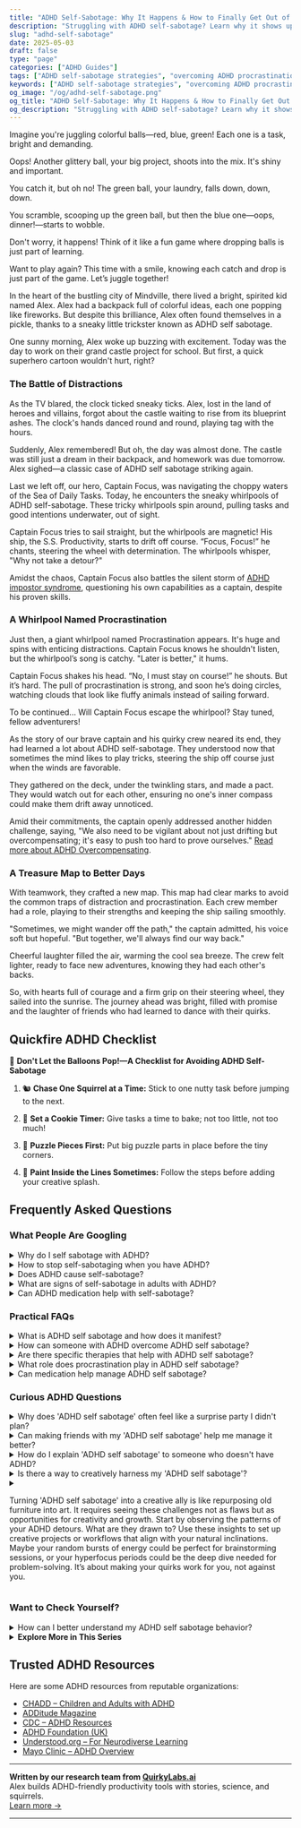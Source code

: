 ```yaml
---
title: "ADHD Self-Sabotage: Why It Happens & How to Finally Get Out of Your Own Way"
description: "Struggling with ADHD self-sabotage? Learn why it shows up and how to break free from the cycle with playful, practical strategies that actually work."
slug: "adhd-self-sabotage"
date: 2025-05-03
draft: false
type: "page"
categories: ["ADHD Guides"]
tags: ["ADHD self-sabotage strategies", "overcoming ADHD procrastination", "managing ADHD distractions", "adult ADHD task management", "breaking ADHD cycles", "ADHD focus techniques", "playful ADHD support"]
keywords: ["ADHD self-sabotage strategies", "overcoming ADHD procrastination", "managing ADHD distractions", "adult ADHD task management", "breaking ADHD cycles", "ADHD focus techniques", "playful ADHD support"]
og_image: "/og/adhd-self-sabotage.png"
og_title: "ADHD Self-Sabotage: Why It Happens & How to Finally Get Out of Your Own Way"
og_description: "Struggling with ADHD self-sabotage? Learn why it shows up and how to break free from the cycle with playful, practical strategies that actually work."
---
```


Imagine you're juggling colorful balls—red, blue, green! Each one is a task, bright and demanding.

Oops! Another glittery ball, your big project, shoots into the mix. It's shiny and important. 

You catch it, but oh no! The green ball, your laundry, falls down, down, down. 

You scramble, scooping up the green ball, but then the blue one—oops, dinner!—starts to wobble.

Don't worry, it happens! Think of it like a fun game where dropping balls is just part of learning.

Want to play again? This time with a smile, knowing each catch and drop is just part of the game. Let’s juggle together!

In the heart of the bustling city of Mindville, there lived a bright, spirited kid named Alex. Alex had a backpack full of colorful ideas, each one popping like fireworks. But despite this brilliance, Alex often found themselves in a pickle, thanks to a sneaky little trickster known as ADHD self sabotage.

One sunny morning, Alex woke up buzzing with excitement. Today was the day to work on their grand castle project for school. But first, a quick superhero cartoon wouldn't hurt, right?

### The Battle of Distractions

As the TV blared, the clock ticked sneaky ticks. Alex, lost in the land of heroes and villains, forgot about the castle waiting to rise from its blueprint ashes. The clock's hands danced round and round, playing tag with the hours.

Suddenly, Alex remembered! But oh, the day was almost done. The castle was still just a dream in their backpack, and homework was due tomorrow. Alex sighed—a classic case of ADHD self sabotage striking again.

Last we left off, our hero, Captain Focus, was navigating the choppy waters of the Sea of Daily Tasks. Today, he encounters the sneaky whirlpools of ADHD self-sabotage. These tricky whirlpools spin around, pulling tasks and good intentions underwater, out of sight.

Captain Focus tries to sail straight, but the whirlpools are magnetic! His ship, the S.S. Productivity, starts to drift off course. “Focus, Focus!” he chants, steering the wheel with determination. The whirlpools whisper, "Why not take a detour?"

Amidst the chaos, Captain Focus also battles the silent storm of [ADHD impostor syndrome](/pages/adhd-impostor-syndrome/), questioning his own capabilities as a captain, despite his proven skills.

### A Whirlpool Named Procrastination

Just then, a giant whirlpool named Procrastination appears. It's huge and spins with enticing distractions. Captain Focus knows he shouldn't listen, but the whirlpool’s song is catchy. "Later is better," it hums.

Captain Focus shakes his head. “No, I must stay on course!” he shouts. But it’s hard. The pull of procrastination is strong, and soon he’s doing circles, watching clouds that look like fluffy animals instead of sailing forward.

To be continued... Will Captain Focus escape the whirlpool? Stay tuned, fellow adventurers!

As the story of our brave captain and his quirky crew neared its end, they had learned a lot about ADHD self-sabotage. They understood now that sometimes the mind likes to play tricks, steering the ship off course just when the winds are favorable.

They gathered on the deck, under the twinkling stars, and made a pact. They would watch out for each other, ensuring no one's inner compass could make them drift away unnoticed.

Amid their commitments, the captain openly addressed another hidden challenge, saying, "We also need to be vigilant about not just drifting but overcompensating; it's easy to push too hard to prove ourselves." [Read more about ADHD Overcompensating](/pages/adhd-overcompensating/).

### A Treasure Map to Better Days

With teamwork, they crafted a new map. This map had clear marks to avoid the common traps of distraction and procrastination. Each crew member had a role, playing to their strengths and keeping the ship sailing smoothly.

"Sometimes, we might wander off the path," the captain admitted, his voice soft but hopeful. "But together, we'll always find our way back."

Cheerful laughter filled the air, warming the cool sea breeze. The crew felt lighter, ready to face new adventures, knowing they had each other's backs.

So, with hearts full of courage and a firm grip on their steering wheel, they sailed into the sunrise. The journey ahead was bright, filled with promise and the laughter of friends who had learned to dance with their quirks.

## Quickfire ADHD Checklist

🎈 **Don't Let the Balloons Pop!—A Checklist for Avoiding ADHD Self-Sabotage**

1. 🐿️ **Chase One Squirrel at a Time:** Stick to one nutty task before jumping to the next.

2. 🍪 **Set a Cookie Timer:** Give tasks a time to bake; not too little, not too much!

3. 🧩 **Puzzle Pieces First:** Put big puzzle parts in place before the tiny corners.

4. 🎨 **Paint Inside the Lines Sometimes:** Follow the steps before adding your creative splash.

## Frequently Asked Questions



### What People Are Googling

<details><summary>Why do I self sabotage with ADHD?</summary><p>Self-sabotage with ADHD can often be a way of coping with past challenges or overwhelming expectations. It's like your brain's way of hitting the pause button when things seem too much or too complex to handle at the moment. Remember, ADHD affects your executive functioning, which includes planning, focusing, and following through on tasks, so sometimes your actions might not align with your intentions. It's important to be kind to yourself and recognize this as a part of your journey, not a personal flaw. You're doing just fine, and with strategies and understanding, you can navigate this.</p></details>
<details><summary>How to stop self-sabotaging when you have ADHD?</summary><p>Oh, self-sabotage can be such a tricky habit to unwind, especially with ADHD in the mix! First, try to embrace self-awareness by noticing the patterns that lead up to self-sabotaging behaviors. Are there specific triggers or times when you're more likely to be hard on yourself? Once you identify these, you can start implementing small, manageable strategies tailored to those moments—like setting gentle reminders or breaking tasks into smaller steps. Remember, each small step you take towards understanding and modifying your actions is a big leap towards turning those self-sabotaging habits into self-supporting ones. You're doing wonderfully by just addressing this; keep going at your own pace!</p></details>
<details><summary>Does ADHD cause self-sabotage?</summary><p>Absolutely, the feelings of self-sabotage you're experiencing are actually quite common among those with ADHD. The challenges with planning, impulse control, and maintaining focus can sometimes lead us to act in ways that seem like we're undermining our own efforts. It’s like wanting to bake a cake but accidentally turning off the oven halfway through — not because you want a gooey mess, but because your attention shifted. Remember, recognizing these patterns is a big step towards managing them, and you're definitely not alone in this journey.</p></details>
<details><summary>What are signs of self-sabotage in adults with ADHD?</summary><p>Absolutely, recognizing signs of self-sabotage is a big step towards understanding yourself better. Adults with ADHD might notice self-sabotage in behaviors like procrastinating on important tasks, setting unrealistic goals, or constantly doubting their abilities which can lead to a cycle of stress and underachievement. It's also common to seek out new, exciting projects and then struggle to follow through, which can feel really frustrating. Remember, acknowledging these patterns is like gently untangling knots; it’s the first step towards smoother sailing.</p></details>
<details><summary>Can ADHD medication help with self-sabotage?</summary><p>Absolutely, ADHD medication can often be a helpful tool in managing self-sabotage. Many people find that the right medication improves their focus and impulse control, making it easier to stick to plans and complete tasks. This can lead to a decrease in procrastination and an increase in self-confidence, as you start to trust in your own ability to follow through. It’s like having a gentle guide by your side, helping you steer clear of those self-sabotage pitfalls.</p></details>



### Practical FAQs

<details><summary>What is ADHD self sabotage and how does it manifest?</summary><p>Ah, self-sabotage in ADHD can feel like an internal tug-of-war. It's when someone unintentionally hinders their own success and fulfillment of goals, often due to the executive function challenges that come with ADHD. This might manifest as procrastinating on important tasks, struggling with time management, or repeatedly getting into conflicts in relationships. Understanding that this isn't about a lack of effort or care, but rather how ADHD can affect one’s actions, is key to gently navigating and overcoming these hurdles.</p></details>
<details><summary>How can someone with ADHD overcome ADHD self sabotage?</summary><p>Absolutely, tackling self-sabotage with ADHD can feel daunting, but you're already on a positive path by seeking strategies. A great start is understanding your unique ADHD patterns and what triggers your self-sabotage behaviors. This self-awareness can help you preemptively set up supportive routines and boundaries. Additionally, breaking tasks into smaller, manageable steps and celebrating each accomplishment can boost your confidence and keep you motivated. Remember, every small step forward is a victory!</p></details>
<details><summary>Are there specific therapies that help with ADHD self sabotage?</summary><p>Absolutely, there are several therapeutic approaches that can be really helpful in managing self-sabotage when you have ADHD. Cognitive Behavioral Therapy (CBT) is particularly great because it helps in identifying and changing the negative thought patterns and behaviors that often contribute to self-sabotage. Another helpful approach is coaching, which focuses on setting realistic goals and learning strategies to achieve them, keeping you motivated and on track. And remember, finding the right therapist or coach who understands ADHD can make a big difference in effectively managing these challenges.</p></details>
<details><summary>What role does procrastination play in ADHD self sabotage?</summary><p>Procrastination can feel like a big, comfy blanket for those of us with ADHD, but it often ends up being a bit of a sneaky trickster. It's not that you're lazy or not capable; rather, procrastination in ADHD can stem from difficulties managing time, feeling overwhelmed by tasks, or fear of failure. This can lead to a cycle of self-sabotage where delaying tasks increases stress and decreases self-confidence. Remember, understanding this pattern is a huge first step towards managing it, and there are strategies and support that can really help turn things around.</p></details>
<details><summary>Can medication help manage ADHD self sabotage?</summary><p>Absolutely, medication can be a helpful tool in managing ADHD and the self-sabotaging behaviors that sometimes come with it. When ADHD symptoms are better controlled through medication, it can be easier to maintain focus, follow through on tasks, and make decisions that align with your goals — all of which can reduce instances of self-sabotage. Of course, medication is just one piece of the puzzle, and it works best when combined with other strategies like coaching, therapy, or helpful routines. Always consult with a healthcare provider to explore the best options tailored to your needs.</p></details>



### Curious ADHD Questions

<details><summary>Why does 'ADHD self sabotage' often feel like a surprise party I didn't plan?</summary><p>Oh, that feeling is all too familiar, isn't it? When you have ADHD, self-sabotage often feels like a surprise party because it sneaks up on you, despite your best intentions. It's like your brain decides to throw a wrench in your plans without sending you the memo first! This happens because the unique wiring of the ADHD brain can make it tough to follow through with plans, manage impulses, and keep track of personal goals. Remember, you're not alone in this, and understanding these patterns is a cozy step towards managing them better. 🌟</p></details>
<details><summary>Can making friends with my 'ADHD self sabotage' help me manage it better?</summary><p>Absolutely, befriending your 'ADHD self-sabotage' can be a transformative step towards managing it more effectively. By understanding and empathizing with those parts of yourself, you can start to notice the patterns and triggers that lead to self-sabotage. This self-awareness allows you to approach these moments with kindness and develop strategies tailored to your needs. It's like learning to gently navigate a ship through familiar waters—you become more skilled at steering clear of the rocks each time.</p></details>
<details><summary>How do I explain 'ADHD self sabotage' to someone who doesn't have ADHD?</summary><p>Absolutely, explaining ADHD-related self-sabotage can be a bit tricky but is so valuable for increasing understanding. You might start by saying that sometimes, a person with ADHD might unintentionally make decisions that disrupt their progress, not because they want to fail, but because their brain manages focus, emotions, and impulses differently. It's a bit like having a quirky co-pilot in your brain that sometimes muddles the controls at crucial moments. Assure them that understanding and support can really make a difference in managing these challenges.</p></details>
<details><summary>Is there a way to creatively harness my 'ADHD self sabotage'?</summary><p>Absolutely, turning self-sabotaging habits into creative fuel is a wonderful approach! One method is to channel your energy into structured brainstorming sessions where your spontaneous ideas can thrive without boundaries initially. Then, gently guide these ideas into more structured plans, using tools like timers or apps to keep you on track without stifling your natural creativity. Remember, your vibrant mind is like a garden; with a bit of nurturing and structure, it can bloom beautifully!</p></details>
<details><summary><p>Turning 'ADHD self sabotage' into a creative ally is like repurposing old furniture into art. It requires seeing these challenges not as flaws but as opportunities for creativity and growth. Start by observing the patterns of your ADHD detours. What are they drawn to? Use these insights to set up creative projects or workflows that align with your natural inclinations. Maybe your random bursts of energy could be perfect for brainstorming sessions, or your hyperfocus periods could be the deep dive needed for problem-solving. It’s about making your quirks work for you, not against you.</p></summary><p>Absolutely, turning ADHD self-sabotage into a creative ally can be a truly empowering process! Start by gently noticing the unique ways your ADHD shows up. Maybe you find yourself diving deep into topics on a whim or shifting focus unexpectedly. These are not just quirks, they're hints at your natural workflow! By tuning into these patterns, you can design creative projects or tailor your work process to harness these bursts of energy and periods of hyperfocus. It's like channeling your inner creativity to work with your ADHD, transforming potential stumbling blocks into stepping stones for innovation and success.</p></details>



### Want to Check Yourself?

<details><summary>How can I better understand my ADHD self sabotage behavior?</summary><p>Absolutely, understanding self-sabotage linked to ADHD can be a bit of a journey, but you're definitely not alone in this. It often starts with recognizing your triggers and the situations where these behaviors pop up. Try keeping a little journal where you note down moments you feel might be self-sabotage, like procrastinating or overcommitting. Understanding the patterns and your emotional responses can really help in finding strategies that work specifically for you, turning these insights into action. You're doing a great job by starting to address this, and each step you take is a piece of the puzzle fitting together!</p></details>

<script type="application/ld+json">
{
  "@context": "https://schema.org",
  "@type": "FAQPage",
  "mainEntity": [
    {
      "@type": "Question",
      "name": "Why do I self sabotage with ADHD?",
      "acceptedAnswer": {
        "@type": "Answer",
        "text": "Self-sabotage with ADHD can often be a way of coping with past challenges or overwhelming expectations. It's like your brain's way of hitting the pause button when things seem too much or too complex to handle at the moment. Remember, ADHD affects your executive functioning, which includes planning, focusing, and following through on tasks, so sometimes your actions might not align with your intentions. It's important to be kind to yourself and recognize this as a part of your journey, not a personal flaw. You're doing just fine, and with strategies and understanding, you can navigate this."
      }
    },
    {
      "@type": "Question",
      "name": "How to stop self-sabotaging when you have ADHD?",
      "acceptedAnswer": {
        "@type": "Answer",
        "text": "Oh, self-sabotage can be such a tricky habit to unwind, especially with ADHD in the mix! First, try to embrace self-awareness by noticing the patterns that lead up to self-sabotaging behaviors. Are there specific triggers or times when you're more likely to be hard on yourself? Once you identify these, you can start implementing small, manageable strategies tailored to those moments\u2014like setting gentle reminders or breaking tasks into smaller steps. Remember, each small step you take towards understanding and modifying your actions is a big leap towards turning those self-sabotaging habits into self-supporting ones. You're doing wonderfully by just addressing this; keep going at your own pace!"
      }
    },
    {
      "@type": "Question",
      "name": "Does ADHD cause self-sabotage?",
      "acceptedAnswer": {
        "@type": "Answer",
        "text": "Absolutely, the feelings of self-sabotage you're experiencing are actually quite common among those with ADHD. The challenges with planning, impulse control, and maintaining focus can sometimes lead us to act in ways that seem like we're undermining our own efforts. It\u2019s like wanting to bake a cake but accidentally turning off the oven halfway through \u2014 not because you want a gooey mess, but because your attention shifted. Remember, recognizing these patterns is a big step towards managing them, and you're definitely not alone in this journey."
      }
    },
    {
      "@type": "Question",
      "name": "What are signs of self-sabotage in adults with ADHD?",
      "acceptedAnswer": {
        "@type": "Answer",
        "text": "Absolutely, recognizing signs of self-sabotage is a big step towards understanding yourself better. Adults with ADHD might notice self-sabotage in behaviors like procrastinating on important tasks, setting unrealistic goals, or constantly doubting their abilities which can lead to a cycle of stress and underachievement. It's also common to seek out new, exciting projects and then struggle to follow through, which can feel really frustrating. Remember, acknowledging these patterns is like gently untangling knots; it\u2019s the first step towards smoother sailing."
      }
    },
    {
      "@type": "Question",
      "name": "Can ADHD medication help with self-sabotage?",
      "acceptedAnswer": {
        "@type": "Answer",
        "text": "Absolutely, ADHD medication can often be a helpful tool in managing self-sabotage. Many people find that the right medication improves their focus and impulse control, making it easier to stick to plans and complete tasks. This can lead to a decrease in procrastination and an increase in self-confidence, as you start to trust in your own ability to follow through. It\u2019s like having a gentle guide by your side, helping you steer clear of those self-sabotage pitfalls."
      }
    }
  ]
}
</script>
<script type="application/ld+json">
{
  "@context": "https://schema.org",
  "@type": "Article",
  "author": {
    "@type": "Person",
    "name": "QuirkyLabs",
    "url": "https://quirkylabs.ai/about"
  },
  "headline": "\"Beat ADHD Self Sabotage: Unlock a Happier, Smoother Life!\"",
  "mainEntityOfPage": "https://blog.quirkylabs.ai/pages/adhd-self-sabotage/",
  "datePublished": "2025-05-03"
}
</script>
<script type="application/ld+json">
{
  "@context": "https://schema.org",
  "@type": "BreadcrumbList",
  "itemListElement": [
    {
      "@type": "ListItem",
      "position": 1,
      "name": "Home",
      "item": "https://quirkylabs.ai/"
    },
    {
      "@type": "ListItem",
      "position": 2,
      "name": "Blog",
      "item": "https://blog.quirkylabs.ai/"
    },
    {
      "@type": "ListItem",
      "position": 3,
      "name": "\"Beat ADHD Self Sabotage: Unlock a Happier, Smoother Life!\"",
      "item": "https://blog.quirkylabs.ai/pages/adhd-self-sabotage/"
    }
  ]
}
</script>

<details>
<summary><strong>Explore More in This Series</strong></summary>

- [Adhd Impostor Syndrome](/pages/adhd-impostor-syndrome/)
- [Adhd High Functioning Struggles](/pages/adhd-high-functioning-struggles/)
- [Adhd Masking At Work](/pages/adhd-masking-at-work/)
- [Adhd Performative Productivity](/pages/adhd-performative-productivity/)
- [Adhd Fear Of Being Found Out](/pages/adhd-fear-of-being-found-out/)
- [Adhd Overcompensating](/pages/adhd-overcompensating/)
- [Adhd Why Success Feels Fake](/pages/adhd-why-success-feels-fake/)
- [Adhd Hide Your Struggles](/pages/adhd-hide-your-struggles/)
</details>



## Trusted ADHD Resources

Here are some ADHD resources from reputable organizations:

- [CHADD – Children and Adults with ADHD](https://chadd.org)
- [ADDitude Magazine](https://www.additudemag.com)
- [CDC – ADHD Resources](https://www.cdc.gov/ncbddd/adhd)
- [ADHD Foundation (UK)](https://www.adhdfoundation.org.uk)
- [Understood.org – For Neurodiverse Learning](https://www.understood.org)
- [Mayo Clinic – ADHD Overview](https://www.mayoclinic.org/diseases-conditions/adhd)


---

**Written by our research team from [QuirkyLabs.ai](https://quirkylabs.ai)**  
Alex builds ADHD-friendly productivity tools with stories, science, and squirrels.  
[Learn more →](https://quirkylabs.ai)

---